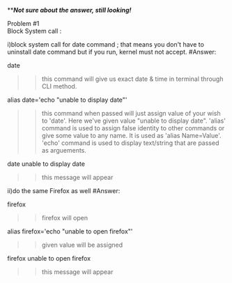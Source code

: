 *************Not sure about the answer, still looking!***********

Problem #1   
Block System call : 

i)block system call for date command ; that means you don't have to uninstall date command but if you run, kernel must not accept.
#Answer:

date 
>> this command will give us exact date & time in terminal through CLI method.

 alias date='echo "unable to display date"'
>> this command when passed will just assign value of your wish to 'date'. Here we've given value "unable to display date".
>> 'alias' command is used to assign false identity to other commands or give some value to any name. It is used as 'alias Name=Value'.
>> 'echo' command is used to display text/string that are passed as arguements.

 date
unable to display date 
>>this message will appear

ii)do the same Firefox as well
#Answer:
 
 firefox 
>>firefox will open

 alias firefox='echo "unable to open firefox"'
>>given value will be assigned

 firefox
unable to open firefox 
>>this message will appear
